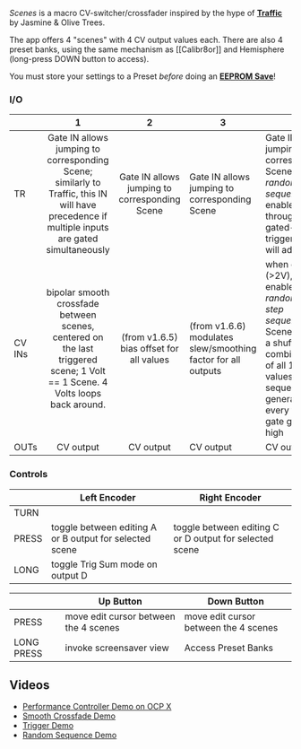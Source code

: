 *Scenes* is a macro CV-switcher/crossfader inspired by the hype of [**Traffic**](https://www.youtube.com/watch?v=SR0HXqEbuaY) by Jasmine & Olive Trees.

The app offers 4 "scenes" with 4 CV output values each. There are also 4 preset banks, using the same mechanism as [[Calibr8or]] and Hemisphere (long-press DOWN button to access).

You must store your settings to a Preset _before_ doing an **[EEPROM Save](https://github.com/djphazer/O_C-Phazerville/wiki/EEPROM-Save)**!

### I/O

|        |                                                                       1                                                                       |                       2                       | 3                                                             | 4                                                                                                                                                                            |
| ------ | :-------------------------------------------------------------------------------------------------------------------------------------------: | :-------------------------------------------: | ------------------------------------------------------------- | ---------------------------------------------------------------------------------------------------------------------------------------------------------------------------- |
| TR     | Gate IN allows jumping to corresponding Scene; similarly to Traffic, this IN will have precedence if multiple inputs are gated simultaneously | Gate IN allows jumping to corresponding Scene | Gate IN allows jumping to corresponding Scene                 | Gate IN allows jumping to corresponding Scene; when *random step sequencer* is enabled through gated-CV4, a trigger here will advance it                                     |
| CV INs |         bipolar smooth crossfade between scenes, centered on the last triggered scene; 1 Volt == 1 Scene. 4 Volts loops back around.          |   (from v1.6.5) bias offset for all values    | (from v1.6.6) modulates slew/smoothing factor for all outputs | when gated (>2V), enables a *random 16-step sequence* on Scene 4 using a shuffled combination of all 16 CV values; a new sequence is generated every time the gate goes high |
| OUTs   |                                                                   CV output                                                                   |                   CV output                   | CV output                                                     | CV output                                                                                                                                                                    |
### Controls

|       | Left Encoder                                            | Right Encoder                                           |
| ----- | ------------------------------------------------------- | ------------------------------------------------------- |
| TURN  |                                                         |                                                         |
| PRESS | toggle between editing A or B output for selected scene | toggle between editing C or D output for selected scene |
| LONG  | toggle Trig Sum mode on output D                        |                                                         |

|            | Up Button                                           | Down Button                           |
| ---------- | --------------------------------------------------- | ------------------------------------- |
| PRESS      | move edit cursor between the 4 scenes               | move edit cursor between the 4 scenes |
| LONG PRESS | invoke screensaver view               | Access Preset Banks                   | Preset Menu                           |

## Videos
- [Performance Controller Demo on OCP X](https://www.youtube.com/watch?v=N-0qtiLb8bg)
- [Smooth Crossfade Demo](http://www.youtube.com/watch?v=6YzXK8O0tT4 "O_C Scenes App Demo")
- [Trigger Demo](https://www.instagram.com/p/CxaiU_rr6ue/)
- [Random Sequence Demo](https://www.instagram.com/p/Cxmyv6euch0/)


